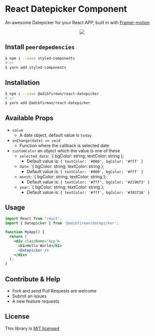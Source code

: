 # React Datepicker Component

An awesome Datepicker for your React APP, built in with [Framer-motion](https://www.framer.com/api/motion/)

<p align="center">
  <img src='https://raw.githubusercontent.com/adibfirman/react-datepicker/master/docs/example.gif' />
</p>

## Install `peerdepedencies`

```bash
$ npm i --save styled-components
# or
$ yarn add styled-components
```

## Installation

```bash
$ npm i --save @adibfirman/react-datepicker
# or
$ yarn add @adibfirman/react-datepicker
```

## Available Props

- `value`
  - A date object, default value is `today`
- `onChange(date) => void`
  - Function where the callback is selected date
- `customColor` an object which the value is one of these
  - `selected_date`: `{ bgColor: string; textColor: string };
    - Default value is: `{ textColor: '#000', bgColor: '#fff' }`
  - `date`: `{ bgColor: string; textColor: string };
    - Default value is: `{ textColor: '#000', bgColor: '#fff' }`
  - `month`: `{ bgColor: string; textColor: string };
    - Default value is: `{ textColor: '#fff', bgColor: '#2196f3' }`
  - `year`: `{ bgColor: string; textColor: string };
    - Default value is: `{ textColor: '#fff', bgColor: '#39373A' }`

## Usage

```jsx
import React from 'react';
import { Datepicker } from '@adibfirman/datepicker';

function MyApp() {
  return (
    <div className="App">
      <h1>Hello World</h1>
      <Datepicker />
    </div>
  );
}
```

## Contribute & Help

- Fork and send Pull Requests are welcome
- Submit an issues
- A new feature requests

## License

This library is [MIT licensed](https://github.com/adibfirman/react-datepicker/blob/master/LICENSE)
